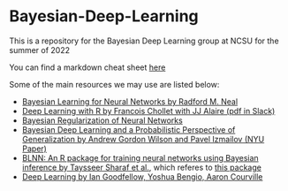 # Bayesian-Deep-Learning

This is a repository for the Bayesian Deep Learning group at NCSU for the summer of 2022


You can find a markdown cheat sheet [here](https://www.markdownguide.org/cheat-sheet/)

Some of the main resources we may use are listed below:

- [Bayesian Learning for Neural Networks by Radford M. Neal](https://catalog.lib.ncsu.edu/catalog/NCSU5236862)
- [Deep Learning with R by Francois Chollet with JJ Alaire (pdf in Slack)](https://www.manning.com/books/deep-learning-with-r)
- [Bayesian Regularization of Neural Networks](https://link.springer.com/protocol/10.1007/978-1-60327-101-1_3)
- [Bayesian Deep Learning and a Probabilistic Perspective of Generalization by Andrew Gordon Wilson and Pavel Izmailov (NYU Paper)](https://arxiv.org/pdf/2002.08791.pdf)
- [BLNN: An R package for training neural networks using Bayesian inference by Taysseer Sharaf et al.](https://www.sciencedirect.com/science/article/pii/S235271101930322X), which referes to [this package](https://github.com/BLNNdevs/BLNN)
- [Deep Learning by Ian Goodfellow, Yoshua Bengio, Aaron Courville](https://www.deeplearningbook.org/front_matter.pdf)
